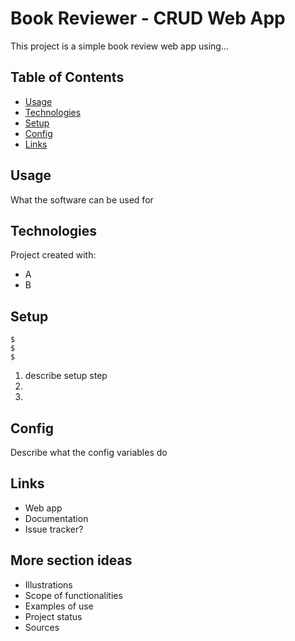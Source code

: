 # Book Reviewer - CRUD Web App
This project is a simple book review web app using...
## Table of Contents
* [Usage](#usage)
* [Technologies](#technologies)
* [Setup](#setup)
* [Config](#config)
* [Links](#links)

## Usage
What the software can be used for

## Technologies
Project created with:
* A
* B

## Setup
```
$
$
$
```
1. describe setup step
2.
3.

## Config
Describe what the config variables do

## Links
* Web app
* Documentation
* Issue tracker?



## More section ideas
* Illustrations
* Scope of functionalities 
* Examples of use
* Project status 
* Sources
